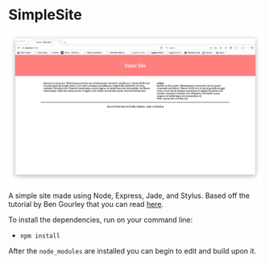 # SimpleSite

![Simple Site](img/simple-static-site.png)

  A simple site made using Node, Express, Jade, and Stylus. Based off the tutorial by Ben Gourley that you can read [here](http://www.clock.co.uk/blog/a-simple-website-in-nodejs-with-express-jade-and-stylus).

  To install the dependencies, run on your command line:
  * `npm install`

After the `node_modules` are installed you can begin to edit and build upon it.
